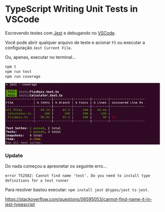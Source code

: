 # TypeScript Writing Unit Tests in VSCode

Escrevendo testes com [Jest](https://jestjs.io/) e debugando no [VSCode](https://code.visualstudio.com/).

Você pode abrir qualquer arquivo de teste e acionar `F5` ou executar a configuração `Jest Current File`.

Ou, apenas, executar no terminal...

    npm t
    npm run test
    npm run coverage

![](jest-running-terminal-coverage.png)


### Update

Do nada começou a apresnetar os seguinte erro...

    error TS2582: Cannot find name 'test'. Do you need to install type definitions for a test runner

Para resolver bastou executar: `npm install jest @types/jest ts-jest`.

https://stackoverflow.com/questions/56595053/cannot-find-name-it-in-jest-typescript
